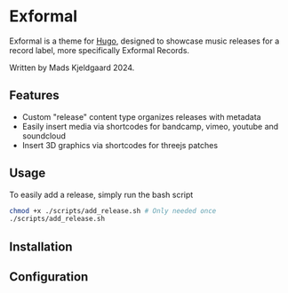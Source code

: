 # Exformal

Exformal is a theme for [Hugo](https://gohugo.io/), designed to showcase music releases for a record label, more specifically Exformal Records.

Written by Mads Kjeldgaard 2024.

## Features

- Custom "release" content type organizes releases with metadata
- Easily insert media via shortcodes for bandcamp, vimeo, youtube and soundcloud
- Insert 3D graphics via shortcodes for threejs patches

## Usage

To easily add a release, simply run the bash script

```bash
chmod +x ./scripts/add_release.sh # Only needed once
./scripts/add_release.sh
```

## Installation

## Configuration
